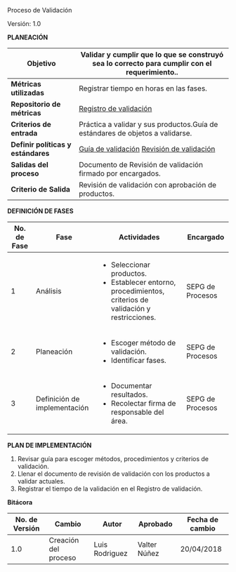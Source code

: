 Proceso de Validación

Versión: 1.0

**PLANEACIÓN**

| **Objetivo** | Validar y cumplir que lo que se construyó sea lo correcto para cumplir con el requerimiento.. |
| --- | --- |
| **Métricas utilizadas** | Registrar tiempo en horas en las fases. |
| **Repositorio de métricas** | [Registro de validación](https://docs.google.com/spreadsheets/d/1BxiNnB7SphBCx12Nn_37PsUhR7B_CisZrYSHOoRH2Xo/edit?usp=sharing) |
| **Criterios de entrada** | Práctica a validar y sus productos.Guía de estándares de objetos a validarse. |
| **Definir políticas y estándares** | [Guía de validación](https://docs.google.com/document/d/1ZWcqMzzJZERftucf4Dd42bZ2vFdhOeBegfomtyj8gm4/edit?usp=sharing) [Revisión de validación](https://docs.google.com/spreadsheets/d/1OWJNUgXkAg_V7FSUAwvZ5yOWT22e84585PmOqoZrEdI/edit?usp=sharing) |
| **Salidas del proceso** | Documento de Revisión de validación firmado por encargados. |
| **Criterio de Salida** | Revisión de validación con aprobación de productos. |

**DEFINICIÓN DE FASES**

| **No. de Fase** | **Fase** | **Actividades** | **Encargado** |
| --- | --- | --- | --- |
| 1 | Análisis |<ul><li>Seleccionar productos.</li><li>Establecer entorno,  procedimientos, criterios de validación y restricciones.</li></ul>| SEPG de Procesos |
| 2 | Planeación |<ul><li>Escoger método de validación.</li><li>Identificar fases.</li></ul>| SEPG de Procesos |
| 3 | Definición de implementación |<ul><li>Documentar resultados.</li><li>Recolectar firma de responsable del área.</li></ul>| SEPG de Procesos |

**PLAN DE IMPLEMENTACIÓN**

1. Revisar guía para escoger métodos, procedimientos y criterios de validación.
2. Llenar el documento de revisión de validación con los productos a validar actuales.
3. Registrar el tiempo de la validación en el Registro de validación.

**Bitácora**

| **No. de Versión** | **Cambio** | **Autor** | **Aprobado** | **Fecha de cambio** |
| --- | --- | --- | --- | --- |
| 1.0 | Creación del proceso | Luis Rodriguez | Valter Núñez | 20/04/2018 |















